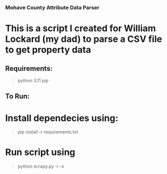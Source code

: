 ### Mohave County Attribute Data Parser

# This is a script I created for William Lockard (my dad) to parse a CSV file to get property data

## Requirements:
>python 3.11
>pip


## To Run:
# Install dependecies using:
>pip install -r requirements.txt

# Run script using
>python scrapy.py -i <path-to-input-file> -o <name-of-output-file>
